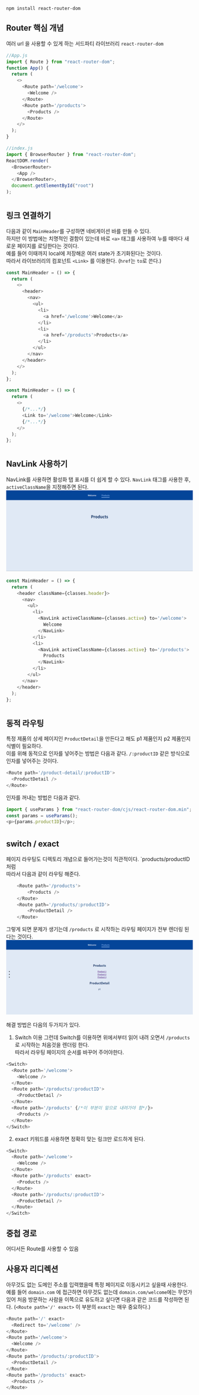 `npm install react-router-dom`

## Router 핵심 개념

여러 url 을 사용할 수 있게 하는 서드파티 라이브러리 `react-router-dom`

```javascript
//App.js
import { Route } from "react-router-dom";
function App() {
  return (
    <>
      <Route path='/welcome'>
        <Welcome />
      </Route>
      <Route path='/products'>
        <Products />
      </Route>
    </>
  );
}
```

```javascript
//index.js
import { BrowserRouter } from "react-router-dom";
ReactDOM.render(
  <BrowserRouter>
    <App />
  </BrowserRouter>,
  document.getElementById("root")
);
```

#

## 링크 연결하기

다음과 같이 `MainHeader`를 구성하면 네비게이션 바를 만들 수 있다.  
하지만 이 방법에는 치명적인 결함이 있는데 바로 `<a>` 태그를 사용하여 누를 때마다 새로운 페이지를 로딩한다는 것이다.  
예를 들어 이때까지 local에 저장해온 여러 state가 초기화된다는 것이다.  
따라서 라이브러리의 컴포넌트 `<Link>` 를 이용한다. (`href`는 `to`로 쓴다.)

```javascript
const MainHeader = () => {
  return (
    <>
      <header>
        <nav>
          <ul>
            <li>
              <a href='/welcome'>Welcome</a>
            </li>
            <li>
              <a href='/products'>Products</a>
            </li>
          </ul>
        </nav>
      </header>
    </>
  );
};
```

```javascript
const MainHeader = () => {
  return (
    <>
      {/*...*/}
      <Link to='/welcome'>Welcome</Link>
      {/*...*/}
    </>
  );
};
```

#

## NavLink 사용하기

NavLink를 사용하면 활성화 탭 표시를 더 쉽게 할 수 있다.
`NavLink` 태그를 사용한 후, `activeClassName`을 지정해주면 된다.
![](images/2022-06-11-02-19-04.png)

```javascript
const MainHeader = () => {
  return (
    <header className={classes.header}>
      <nav>
        <ul>
          <li>
            <NavLink activeClassName={classes.active} to='/welcome'>
              Welcome
            </NavLink>
          </li>
          <li>
            <NavLink activeClassName={classes.active} to='/products'>
              Products
            </NavLink>
          </li>
        </ul>
      </nav>
    </header>
  );
};
```

#

## 동적 라우팅

특정 제품의 상세 페이지인 `ProductDetail`을 만든다고 해도 p1 제품인지 p2 제품인지 식별이 필요하다.  
이를 위해 동적으로 인자를 넣어주는 방법은 다음과 같다.
`/:productID` 같은 방식으로 인자를 넣어주는 것이다.

```javascript
<Route path='/product-detail/:productID'>
  <ProductDetail />
</Route>
```

인자를 꺼내는 방법은 다음과 같다.

```javascript
import { useParams } from "react-router-dom/cjs/react-router-dom.min";
const params = useParams();
<p>{params.productID}</p>;
```

#

## switch / exact

페이지 라우팅도 디렉토리 개념으로 들어가는것이 직관적이다.
`products/productID 처럼  
따라서 다음과 같이 라우팅 해준다.

```javascript
    <Route path='/products'>
        <Products />
    </Route>
    <Route path='/products/:productID'>
        <ProductDetail />
    </Route>
```

그렇게 되면 문제가 생기는데 `/products` 로 시작하는 라우팅 페이지가 전부 렌더링 된다는 것이다.
![](images/2022-06-11-02-58-35.png)

해결 방법은 다음의 두가지가 있다.

1. Switch 이용
   그런데 Switch를 이용하면 위에서부터 읽어 내려 오면서 `/products`로 시작하는 처음것을 렌더링 한다.  
   따라서 라우팅 페이지의 순서를 바꾸어 주어야한다.

```javascript
<Switch>
  <Route path='/welcome'>
    <Welcome />
  </Route>
  <Route path='/products/:productID'>
    <ProductDetail />
  </Route>
  <Route path='/products' {/*이 부분이 밑으로 내려가야 함*/}>
    <Products />
  </Route>
</Switch>
```

2. exact 키워드를 사용하면 정확히 맞는 링크만 로드하게 된다.

```javascript
<Switch>
  <Route path='/welcome'>
    <Welcome />
  </Route>
  <Route path='/products' exact>
    <Products />
  </Route>
  <Route path='/products/:productID'>
    <ProductDetail />
  </Route>
</Switch>
```

## 중첩 경로

어디서든 Route를 사용할 수 있음

## 사용자 리디렉션

아무것도 없는 도메인 주소를 입력했을때 특정 페이지로 이동시키고 싶을때 사용한다.  
예를 들어 `domain.com` 에 접근하면 아무것도 없는데 `domain.com/welcome`에는 무언가 있어 처음 방문하는 사람을 이쪽으로 유도하고 싶다면 다음과 같은 코드를 작성하면 된다. (`<Route path='/' exact>` 이 부분의 `exact`는 매우 중요하다.)

```javascript
<Route path='/' exact>
  <Redirect to='/welcome' />
</Route>
<Route path='/welcome'>
  <Welcome />
</Route>
<Route path='/products/:productID'>
  <ProductDetail />
</Route>
<Route path='/products' exact>
  <Products />
</Route>
```
